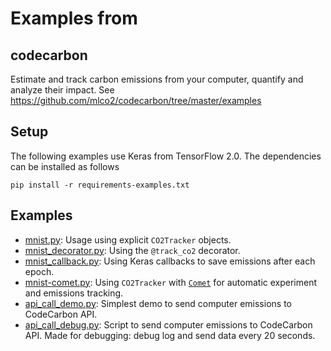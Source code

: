 # Examples from

## codecarbon
Estimate and track carbon emissions from your computer, quantify and analyze their impact.
See https://github.com/mlco2/codecarbon/tree/master/examples


## Setup
The following examples use Keras from TensorFlow 2.0. The dependencies can be installed as follows
```
pip install -r requirements-examples.txt
```

## Examples
* [mnist.py](mnist.py): Usage using explicit `CO2Tracker` objects.
* [mnist_decorator.py](mnist_decorator.py): Using the `@track_co2` decorator.
* [mnist_callback.py](mnist_callback.py): Using Keras callbacks to save emissions after each epoch.
* [mnist-comet.py](mnist-comet.py): Using `CO2Tracker` with [`Comet`](https://www.comet.ml/site) for automatic experiment and emissions tracking.
* [api_call_demo.py](api_call_demo.py): Simplest demo to send computer emissions to CodeCarbon API.
* [api_call_debug.py](api_call_debug.py): Script to send computer emissions to CodeCarbon API. Made for debugging: debug log and send data every 20 seconds.
